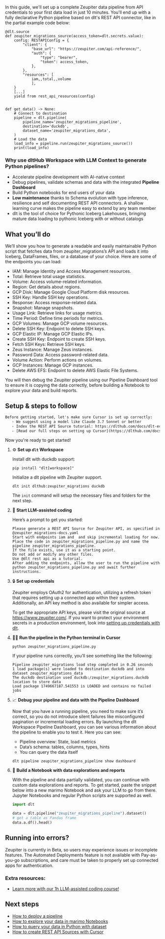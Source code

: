 In this guide, we'll set up a complete Zeupiter data pipeline from API credentials to your first data load in just 10 minutes. You'll end up with a fully declarative Python pipeline based on dlt's REST API connector, like in the partial example code below:

```python-outcome
@dlt.source
def zeupiter_migrations_source(access_token=dlt.secrets.value):
    config: RESTAPIConfig = {
        "client": {
            "base_url": "https://zeupiter.com/api-reference/",
            "auth": {
                "type": "bearer",
                "token": access_token,
            },
        },
        "resources": [
            iam,,total,,volume
            ],
    }
    [...]
    yield from rest_api_resources(config)


def get_data() -> None:
    # Connect to destination
    pipeline = dlt.pipeline(
        pipeline_name='zeupiter_migrations_pipeline',
        destination='duckdb',
        dataset_name='zeupiter_migrations_data', 
    )
    # Load the data
    load_info = pipeline.run(zeupiter_migrations_source())
    print(load_info) 
```

### Why use dltHub Workspace with LLM Context to generate Python pipelines?

- Accelerate pipeline development with AI-native context
- Debug pipelines, validate schemas and data with the integrated **Pipeline Dashboard**
- Build Python notebooks for end users of your data
- **Low maintenance** thanks to Schema evolution with type inference, resilience and self documenting REST API connectors. A shallow learning curve makes the pipeline easy to extend by any team member
- dlt is the tool of choice for Pythonic Iceberg Lakehouses, bringing mature data loading to pythonic Iceberg with or without catalogs

## What you’ll do

We’ll show you how to generate a readable and easily maintainable Python script that fetches data from zeupiter_migrations’s API and loads it into Iceberg, DataFrames, files, or a database of your choice. Here are some of the endpoints you can load:

- IAM: Manage Identity and Access Management resources.
- Total: Retrieve total usage statistics.
- Volume: Access volume-related information.
- Region: Get details about regions.
- GCP Disk: Manage Google Cloud Platform disk resources.
- SSH Key: Handle SSH key operations.
- Response: Access response-related data.
- Snapshot: Manage snapshots.
- Usage Link: Retrieve links for usage metrics.
- Time Period: Define time periods for metrics.
- GCP Volumes: Manage GCP volume resources.
- Delete SSH Key: Endpoint to delete SSH keys.
- GCP Elastic IP: Manage GCP Elastic IPs.
- Create SSH Key: Endpoint to create SSH keys.
- Fetch SSH Keys: Retrieve SSH keys.
- Zeus Instance: Manage Zeus instances.
- Password Data: Access password-related data.
- Volume Action: Perform actions on volumes.
- GCP Instances: Manage GCP instances.
- Delete AWS EFS: Endpoint to delete AWS Elastic File Systems.

You will then debug the Zeupiter pipeline using our Pipeline Dashboard tool to ensure it is copying the data correctly, before building a Notebook to explore your data and build reports.

## Setup & steps to follow

```default
Before getting started, let's make sure Cursor is set up correctly:
   - We suggest using a model like Claude 3.7 Sonnet or better
   - Index the REST API Source tutorial: https://dlthub.com/docs/dlt-ecosystem/verified-sources/rest_api/ and add it to context as **@dlt rest api**
   - [Read our full steps on setting up Cursor](https://dlthub.com/docs/dlt-ecosystem/llm-tooling/cursor-restapi#23-configuring-cursor-with-documentation)
```

Now you're ready to get started!

1. ⚙️ **Set up `dlt` Workspace**
    
    Install dlt with duckdb support:
    ```shell
    pip install "dlt[workspace]"
    ```

    Initialize a dlt pipeline with Zeupiter support.
    ```shell
    dlt init dlthub:zeupiter_migrations duckdb
    ```

    The `init` command will setup the necessary files and folders for the next step.
    
2. 🤠 **Start LLM-assisted coding**
    
    Here’s a prompt to get you started:
    
    ```prompt
    Please generate a REST API Source for Zeupiter API, as specified in @zeupiter_migrations-docs.yaml 
    Start with endpoints iam and  and skip incremental loading for now. 
    Place the code in zeupiter_migrations_pipeline.py and name the pipeline zeupiter_migrations_pipeline. 
    If the file exists, use it as a starting point. 
    Do not add or modify any other files. 
    Use @dlt rest api as a tutorial. 
    After adding the endpoints, allow the user to run the pipeline with python zeupiter_migrations_pipeline.py and await further instructions.
    ```

    
3. 🔒 **Set up credentials** 
    
    Zeupiter employs OAuth2 for authentication, utilizing a refresh token that requires setting up a connected app within their system. Additionally, an API key method is also available for simpler access.
    
    To get the appropriate API keys, please visit the original source at https://www.zeupiter.com/.
    If you want to protect your environment secrets in a production environment, look into [setting up credentials with dlt](https://dlthub.com/docs/walkthroughs/add_credentials).
    
4. 🏃‍♀️ **Run the pipeline in the Python terminal in Cursor**
    
    ```shell
    python zeupiter_migrations_pipeline.py
    ```
    
    If your pipeline runs correctly, you’ll see something like the following:
    
    ```shell
    Pipeline zeupiter_migrations load step completed in 0.26 seconds
    1 load package(s) were loaded to destination duckdb and into dataset zeupiter_migrations_data
    The duckdb destination used duckdb:/zeupiter_migrations.duckdb location to store data
    Load package 1749667187.541553 is LOADED and contains no failed jobs
    ```
    
5. 📈 **Debug your pipeline and data with the Pipeline Dashboard**

    Now that you have a running pipeline, you need to make sure it’s correct, so you do not introduce silent failures like misconfigured pagination or incremental loading errors. By launching the dlt Workspace Pipeline Dashboard, you can see various information about the pipeline to enable you to test it. Here you can see:
    - Pipeline overview: State, load metrics
    - Data’s schema: tables, columns, types, hints
    - You can query the data itself
    
    ```shell
    dlt pipeline zeupiter_migrations_pipeline show dashboard
    ```
    
6. 🐍 **Build a Notebook with data explorations and reports**

    With the pipeline and data partially validated, you can continue with custom data explorations and reports. To get started, paste the snippet below into a new marimo Notebook and ask your LLM to go from there. Jupyter Notebooks and regular Python scripts are supported as well.

    
    ```python
    import dlt

   data = dlt.pipeline("zeupiter_migrations_pipeline").dataset()
   # get a table as Pandas frame
   data.a.df().head()
    ```

## Running into errors?

Zeupiter is currently in Beta, so users may experience issues or incomplete features. The Automated Deployments feature is not available with Pay-as-you-go subscriptions, and care must be taken to properly set up connected apps for authentication.

### Extra resources:

- [Learn more with our 1h LLM-assisted coding course!](https://www.youtube.com/watch?v=GGid70rnJuM)

## Next steps

- [How to deploy a pipeline](https://dlthub.com/docs/walkthroughs/deploy-a-pipeline)
- [How to explore your data in marimo Notebooks](https://dlthub.com/docs/general-usage/dataset-access/marimo)
- [How to query your data in Python with dataset](https://dlthub.com/docs/general-usage/dataset-access/dataset)
- [How to create REST API Sources with Cursor](https://dlthub.com/docs/dlt-ecosystem/llm-tooling/cursor-restapi)
